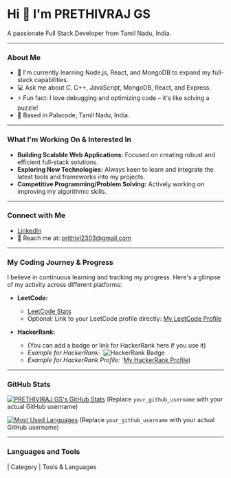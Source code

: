 # Hi 👋 I'm PRETHIVRAJ GS

A passionate Full Stack Developer from Tamil Nadu, India.

---

### About Me

* 🌱 I'm currently learning Node.js, React, and MongoDB to expand my full-stack capabilities.
* 💻 Ask me about C, C++, JavaScript, MongoDB, React, and Express.
* ⚡ Fun fact: I love debugging and optimizing code – it's like solving a puzzle!
* 📍 Based in Palacode, Tamil Nadu, India.

---

### What I'm Working On & Interested In

* **Building Scalable Web Applications:** Focused on creating robust and efficient full-stack solutions.
* **Exploring New Technologies:** Always keen to learn and integrate the latest tools and frameworks into my projects.
* **Competitive Programming/Problem Solving:** Actively working on improving my algorithmic skills.

---

### Connect with Me

* [LinkedIn](https://www.linkedin.com/in/prethivraj-gs-b42358307/)
* 📧 Reach me at: prithivi2303@gmail.com

---

### My Coding Journey & Progress

I believe in continuous learning and tracking my progress. Here's a glimpse of my activity across different platforms:

* **LeetCode:**
    * [LeetCode Stats](https://leetcode.com/6QWLrIZgOg/)
    * Optional: Link to your LeetCode profile directly: [My LeetCode Profile](https://leetcode.com/6QWLrIZgOg/)

* **HackerRank:**
    * (You can add a badge or link for HackerRank here if you use it)
    * *Example for HackerRank:* `![HackerRank Badge](https://www.hackerrank.com/badges/prithivi2303/badge.svg)
    * *Example for HackerRank Profile:* `[My HackerRank Profile](https://www.hackerrank.com/profile/prithivi2303))

---

### GitHub Stats

[![PRETHIVIRAJ GS's GitHub Stats](https://github-readme-stats.vercel.app/api?username=your_github_username&show_icons=true&theme=dracula)](https://github.com/your_github_username) (Replace `your_github_username` with your actual GitHub username)

[![Most Used Languages](https://github-readme-stats.vercel.app/api/top-langs/?username=your_github_username&layout=compact&theme=dracula)](https://github.com/your_github_username) (Replace `your_github_username` with your actual GitHub username)

---

### Languages and Tools

| Category    | Tools & Languages
